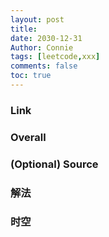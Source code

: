 ```yaml
---
layout: post
title: 
date: 2030-12-31
Author: Connie 
tags: [leetcode,xxx]
comments: false
toc: true
---
```

### Link
[]()

### Overall

### (Optional) Source

### 解法

### 时空


```java
```
